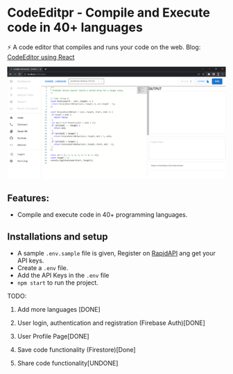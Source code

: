 <!-- @format -->

# CodeEditpr - Compile and Execute code in 40+ languages

⚡️ A code editor that compiles and runs your code on the web.
Blog: <a href="https://github.com/JyrwaJR/CodeEditor" target="__blank">CodeEditor using React </a>

<img loading="lazy" src="src\Images\MonacoEditor.png" />

## Features:

- Compile and execute code in 40+ programming languages.

## Installations and setup

- A sample `.env.sample` file is given, Register on <a href="https://rapidapi.com/judge0-official/api/judge0-ce/pricing" target="__blank">RapidAPI</a> ang get your API keys.
- Create a `.env` file.
- Add the API Keys in the `.env` file
- `npm start` to run the project.

TODO:

1. Add more languages [DONE]

2. User login, authentication and registration (Firebase Auth)[DONE]

3. User Profile Page[DONE]

4. Save code functionality (Firestore)[Done]

5. Share code functionality[UNDONE]
